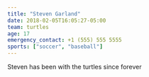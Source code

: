 ```yaml
---
title: "Steven Garland"
date: 2018-02-05T16:05:27-05:00
team: turtles
age: 17
emergency_contact: +1 (555) 555 5555
sports: ["soccer", "baseball"]
---
```


Steven has been with the turtles since forever

